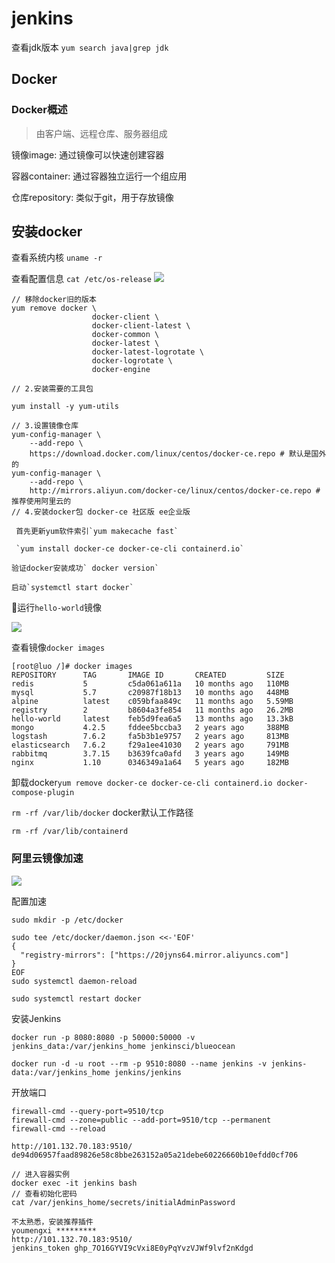 # jenkins

查看jdk版本 `yum search java|grep jdk`



## Docker

### Docker概述

>由客户端、远程仓库、服务器组成

镜像image: 通过镜像可以快速创建容器

容器container: 通过容器独立运行一个组应用

仓库repository: 类似于git，用于存放镜像

## 安装docker


查看系统内核 `uname -r`

查看配置信息 	`cat /etc/os-release`
![](https://img-blog.csdnimg.cn/70190a5c7cf14099938e27f13ab47799.png)

```shell
// 移除docker旧的版本
yum remove docker \
                  docker-client \
                  docker-client-latest \
                  docker-common \
                  docker-latest \
                  docker-latest-logrotate \
                  docker-logrotate \
                  docker-engine
                  
// 2.安装需要的工具包

yum install -y yum-utils

// 3.设置镜像仓库
yum-config-manager \
    --add-repo \
    https://download.docker.com/linux/centos/docker-ce.repo # 默认是国外的
yum-config-manager \
    --add-repo \
    http://mirrors.aliyun.com/docker-ce/linux/centos/docker-ce.repo # 推荐使用阿里云的
// 4.安装docker包 docker-ce 社区版 ee企业版

 首先更新yum软件索引`yum makecache fast`
 
 `yum install docker-ce docker-ce-cli containerd.io`
 
验证docker安装成功` docker version`

启动`systemctl start docker`
```

 :rocket:运行`hello-world`镜像

![](https://img-blog.csdnimg.cn/2579e49de8944579b1f523da0e96fa6b.png)

查看镜像`docker images`

```shell
[root@luo /]# docker images
REPOSITORY      TAG       IMAGE ID       CREATED         SIZE
redis           5         c5da061a611a   10 months ago   110MB
mysql           5.7       c20987f18b13   10 months ago   448MB
alpine          latest    c059bfaa849c   11 months ago   5.59MB
registry        2         b8604a3fe854   11 months ago   26.2MB
hello-world     latest    feb5d9fea6a5   13 months ago   13.3kB
mongo           4.2.5     fddee5bccba3   2 years ago     388MB
logstash        7.6.2     fa5b3b1e9757   2 years ago     813MB
elasticsearch   7.6.2     f29a1ee41030   2 years ago     791MB
rabbitmq        3.7.15    b3639fca0afd   3 years ago     149MB
nginx           1.10      0346349a1a64   5 years ago     182MB
```

卸载docker`yum remove docker-ce docker-ce-cli containerd.io docker-compose-plugin`

`rm -rf /var/lib/docker` docker默认工作路径

`rm -rf /var/lib/containerd`

### 阿里云镜像加速





![](https://img-blog.csdnimg.cn/9f25c969936a42f48fd6f74e61b1ca74.png)

配置加速

```shell
sudo mkdir -p /etc/docker

sudo tee /etc/docker/daemon.json <<-'EOF'
{
  "registry-mirrors": ["https://20jyns64.mirror.aliyuncs.com"]
}
EOF
sudo systemctl daemon-reload

sudo systemctl restart docker
```



安装Jenkins

`docker run -p 8080:8080 -p 50000:50000 -v jenkins_data:/var/jenkins_home jenkinsci/blueocean`

`docker run -d -u root --rm -p 9510:8080 --name jenkins -v jenkins-data:/var/jenkins_home jenkins/jenkins`

开放端口

```shell
firewall-cmd --query-port=9510/tcp
firewall-cmd --zone=public --add-port=9510/tcp --permanent
firewall-cmd --reload

http://101.132.70.183:9510/
de94d06957faad89826e58c8bbe263152a05a21debe60226660b10efdd0cf706
```



```shell
// 进入容器实例
docker exec -it jenkins bash
// 查看初始化密码
cat /var/jenkins_home/secrets/initialAdminPassword

不太熟悉，安装推荐插件
youmengxi *********
http://101.132.70.183:9510/
jenkins_token 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
```

